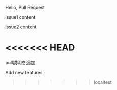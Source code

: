 Hello, Pull Request

issue1 content

issue2 content

<<<<<<< HEAD
=======
pull説明を追加

Add new features
>>>>>>> localtest
